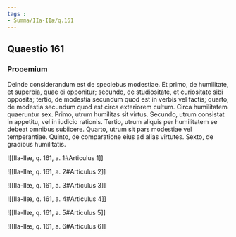 ```yaml
---
tags : 
- Summa/IIa-IIæ/q.161
---
```


## Quaestio 161

### Prooemium

Deinde considerandum est de speciebus modestiae. Et primo, de humilitate, et superbia, quae ei opponitur; secundo, de studiositate, et curiositate sibi opposita; tertio, de modestia secundum quod est in verbis vel factis; quarto, de modestia secundum quod est circa exteriorem cultum. Circa humilitatem quaeruntur sex. Primo, utrum humilitas sit virtus. Secundo, utrum consistat in appetitu, vel in iudicio rationis. Tertio, utrum aliquis per humilitatem se debeat omnibus subiicere. Quarto, utrum sit pars modestiae vel temperantiae. Quinto, de comparatione eius ad alias virtutes. Sexto, de gradibus humilitatis.

![[IIa-IIæ, q. 161, a. 1#Articulus 1]]

![[IIa-IIæ, q. 161, a. 2#Articulus 2]]

![[IIa-IIæ, q. 161, a. 3#Articulus 3]]

![[IIa-IIæ, q. 161, a. 4#Articulus 4]]

![[IIa-IIæ, q. 161, a. 5#Articulus 5]]

![[IIa-IIæ, q. 161, a. 6#Articulus 6]]

